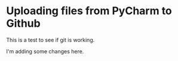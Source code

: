 # Uploading files from PyCharm to Github

This is a test to see if git is working.


I'm adding some changes here.